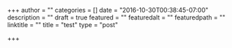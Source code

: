+++
author = ""
categories = []
date = "2016-10-30T00:38:45-07:00"
description = ""
draft = true
featured = ""
featuredalt = ""
featuredpath = ""
linktitle = ""
title = "test"
type = "post"

+++
